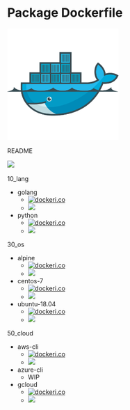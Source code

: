 # Package Dockerfile

![](./icon.png)

README

![](https://github.com/iganari/package-dockerfile/workflows/update-readme-branch/badge.svg)

10_lang

+ golang
  + [![dockeri.co](https://dockeri.co/image/iganarix/lang-golang)](https://hub.docker.com/r/iganarix/lang-golang)
  + [![](https://images.microbadger.com/badges/image/iganarix/lang-golang.svg)](https://microbadger.com/images/iganarix/lang-golang "Get your own image badge on microbadger.com")
+ python
  + [![dockeri.co](https://dockeri.co/image/iganarix/lang-python)](https://hub.docker.com/r/iganarix/lang-python)
  + [![](https://images.microbadger.com/badges/image/iganarix/lang-python.svg)](https://microbadger.com/images/iganarix/lang-python "Get your own image badge on microbadger.com")

30_os

+ alpine
  + [![dockeri.co](https://dockeri.co/image/iganarix/os-alpine)](https://hub.docker.com/r/iganarix/os-alpine)
  + [![](https://images.microbadger.com/badges/image/iganarix/os-alpine.svg)](https://microbadger.com/images/iganarix/os-alpine "Get your own image badge on microbadger.com")
+ centos-7
  + [![dockeri.co](https://dockeri.co/image/iganarix/os-centos-7)](https://hub.docker.com/r/iganarix/os-centos-7)
  + [![](https://images.microbadger.com/badges/image/iganarix/os-centos-7.svg)](https://microbadger.com/images/iganarix/os-centos-7 "Get your own image badge on microbadger.com")
+ ubuntu-18.04
  + [![dockeri.co](https://dockeri.co/image/iganarix/os-ubuntu-18.04)](https://hub.docker.com/r/iganarix/os-ubuntu-18.04)
  + [![](https://images.microbadger.com/badges/image/iganarix/os-ubuntu-18.04.svg)](https://microbadger.com/images/iganarix/os-ubuntu-18.04 "Get your own image badge on microbadger.com")

50_cloud

+ aws-cli
  + [![dockeri.co](https://dockeri.co/image/iganarix/cld-aws-cli)](https://hub.docker.com/r/iganarix/cld-aws-cli)
  + [![](https://images.microbadger.com/badges/image/iganarix/cld-aws-cli.svg)](https://microbadger.com/images/iganarix/cld-aws-cli "Get your own image badge on microbadger.com")
+ azure-cli
  + WIP
+ gcloud
  + [![dockeri.co](https://dockeri.co/image/iganarix/cld-gcloud)](https://hub.docker.com/r/iganarix/cld-gcloud)
  + [![](https://images.microbadger.com/badges/image/iganarix/cld-gcloud.svg)](https://microbadger.com/images/iganarix/cld-gcloud "Get your own image badge on microbadger.com")
